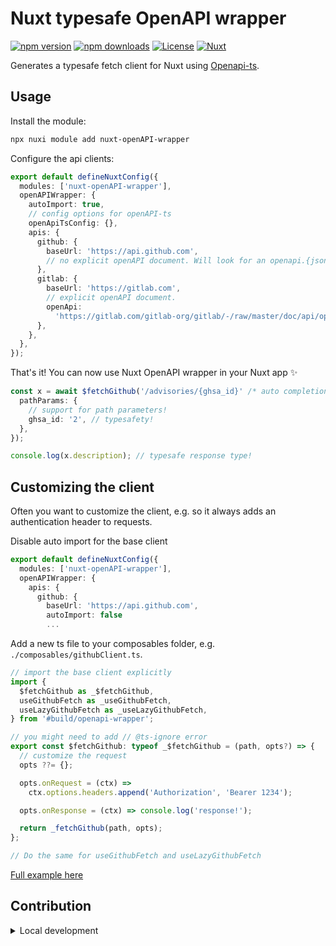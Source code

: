 <!--
Get your module up and running quickly.

Find and replace all on all files (CMD+SHIFT+F):
- Name: Nuxt OpenAPI wrapper
- Package name: nuxt-openAPI-wrapper
- Description: My new Nuxt module
-->

# Nuxt typesafe OpenAPI wrapper

[![npm version][npm-version-src]][npm-version-href]
[![npm downloads][npm-downloads-src]][npm-downloads-href]
[![License][license-src]][license-href]
[![Nuxt][nuxt-src]][nuxt-href]

Generates a typesafe fetch client for Nuxt using [Openapi-ts](https://github.com/openapi-ts/openapi-typescript).

<!-- - [✨ &nbsp;Release Notes](/CHANGELOG.md) -->
  <!-- - [🏀 Online playground](https://stackblitz.com/github/your-org/nuxt-openAPI-wrapper?file=playground%2Fapp.vue) -->
  <!-- - [📖 &nbsp;Documentation](https://example.com) -->

## Usage

Install the module:

```bash
npx nuxi module add nuxt-openAPI-wrapper
```

Configure the api clients:

```ts
export default defineNuxtConfig({
  modules: ['nuxt-openAPI-wrapper'],
  openAPIWrapper: {
    autoImport: true,
    // config options for openAPI-ts
    openApiTsConfig: {},
    apis: {
      github: {
        baseUrl: 'https://api.github.com',
        // no explicit openAPI document. Will look for an openapi.{json,yaml} in the ./openapi/github directory
      },
      gitlab: {
        baseUrl: 'https://gitlab.com',
        // explicit openAPI document.
        openApi:
          'https://gitlab.com/gitlab-org/gitlab/-/raw/master/doc/api/openapi/openapi.yaml?inline=false',
      },
    },
  },
});
```

That's it! You can now use Nuxt OpenAPI wrapper in your Nuxt app ✨

```ts
const x = await $fetchGithub('/advisories/{ghsa_id}' /* auto completion! */, {
  pathParams: {
    // support for path parameters!
    ghsa_id: '2', // typesafety!
  },
});

console.log(x.description); // typesafe response type!
```

## Customizing the client

Often you want to customize the client, e.g. so it always adds an authentication header to requests.

Disable auto import for the base client

```ts
export default defineNuxtConfig({
  modules: ['nuxt-openAPI-wrapper'],
  openAPIWrapper: {
    apis: {
      github: {
        baseUrl: 'https://api.github.com',
        autoImport: false
        ...
```

Add a new ts file to your composables folder, e.g. `./composables/githubClient.ts`.

```ts
// import the base client explicitly
import {
  $fetchGithub as _$fetchGithub,
  useGithubFetch as _useGithubFetch,
  useLazyGithubFetch as _useLazyGithubFetch,
} from '#build/openapi-wrapper';

// you might need to add // @ts-ignore error
export const $fetchGithub: typeof _$fetchGithub = (path, opts?) => {
  // customize the request
  opts ??= {};

  opts.onRequest = (ctx) =>
    ctx.options.headers.append('Authorization', 'Bearer 1234');

  opts.onResponse = (ctx) => console.log('response!');

  return _fetchGithub(path, opts);
};

// Do the same for useGithubFetch and useLazyGithubFetch
```

[Full example here](playground/composables/customGithubFetch.ts)

## Contribution

<details>
  <summary>Local development</summary>
  
  ```bash
  # Install dependencies
  npm install
  
  # Generate type stubs
  npm run dev:prepare
  
  # Develop with the playground
  npm run dev
  
  # Build the playground
  npm run dev:build
  
  # Run ESLint
  npm run lint
  
  # Run Vitest
  npm run test
  npm run test:watch
  
  # Release new version
  npm run release
  ```

</details>

<!-- Badges -->

[npm-version-src]: https://img.shields.io/npm/v/nuxt-openapi-wrapper/latest.svg?style=flat&colorA=020420&colorB=00DC82
[npm-version-href]: https://npmjs.com/package/nuxt-openapi-wrapper
[npm-downloads-src]: https://img.shields.io/npm/dm/nuxt-openapi-wrapper.svg?style=flat&colorA=020420&colorB=00DC82
[npm-downloads-href]: https://npm.chart.dev/nuxt-openapi-wrapper
[license-src]: https://img.shields.io/npm/l/nuxt-openapi-wrapper.svg?style=flat&colorA=020420&colorB=00DC82
[license-href]: https://npmjs.com/package/nuxt-openapi-wrapper
[nuxt-src]: https://img.shields.io/badge/Nuxt-020420?logo=nuxt.js
[nuxt-href]: https://nuxt.com
